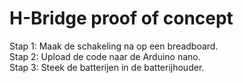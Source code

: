 # H-Bridge proof of concept

Stap 1: Maak de schakeling na op een breadboard.  
Stap 2: Upload de code naar de Arduino nano.  
Stap 3: Steek de batterijen in de batterijhouder.
